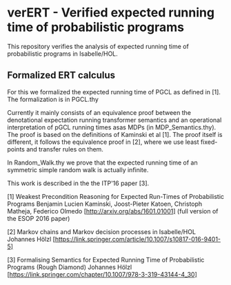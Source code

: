 # verERT - Verified expected running time of probabilistic programs

This repository verifies the analysis of expected running time of probabilistic programs in Isabelle/HOL.

## Formalized ERT calculus

For this we formalized the expected running time of PGCL as defined in [1]. The
formalization is in PGCL.thy

Currently it mainly consists of an equivalence proof between the denotational
expectation running transformer semantics and an operational interpretation of
pGCL running times asas MDPs (in MDP_Semantics.thy). The proof is based on the
definitions of Kaminski et al [1]. The proof itself is different, it follows
the equivalence proof in [2], where we use least fixed-points and transfer
rules on them.

In Random_Walk.thy we prove that the expected running time of an symmetric
simple random walk is actually infinite.

This work is described in the the ITP'16 paper [3].

[1] Weakest Precondition Reasoning for Expected Run-Times of Probabilistic Programs
    Benjamin Lucien Kaminski, Joost-Pieter Katoen, Christoph Matheja, Federico Olmedo
    [http://arxiv.org/abs/1601.01001] (full version of the ESOP 2016 paper)

[2] Markov chains and Markov decision processes in Isabelle/HOL
    Johannes Hölzl
    [https://link.springer.com/article/10.1007/s10817-016-9401-5]

[3] Formalising Semantics for Expected Running Time of Probabilistic Programs (Rough Diamond)
    Johannes Hölzl
    [https://link.springer.com/chapter/10.1007/978-3-319-43144-4_30]
